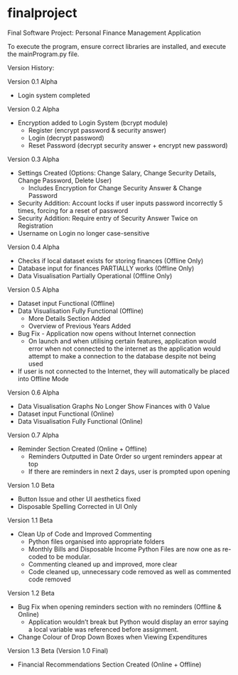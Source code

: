 # finalproject
Final Software Project: Personal Finance Management Application

To execute the program, ensure correct libraries are installed, and execute the mainProgram.py file.

Version History:

Version 0.1 Alpha
- Login system completed

Version 0.2 Alpha
- Encryption added to Login System (bcrypt module)
	- Register (encrypt password & security answer)
	- Login (decrypt password)
	- Reset Password (decrypt security answer + encrypt new password)

Version 0.3 Alpha
- Settings Created (Options: Change Salary, Change Security Details, Change Password, Delete User)
	- Includes Encryption for Change Security Answer & Change Password
- Security Addition: Account locks if user inputs password incorrectly 5 times, forcing for a reset of password
- Security Addition: Require entry of Security Answer Twice on Registration
- Username on Login no longer case-sensitive

Version 0.4 Alpha
- Checks if local dataset exists for storing finances (Offline Only)
- Database input for finances PARTIALLY works (Offline Only)
- Data Visualisation Partially Operational (Offline Only)

Version 0.5 Alpha
- Dataset input Functional (Offline)
- Data Visualisation Fully Functional (Offline)
	- More Details Section Added
	- Overview of Previous Years Added
- Bug Fix - Application now opens without Internet connection
	- On launch and when utilising certain features, application would error when not connected to the 	internet as the application would attempt to make a connection to the database despite not being used
- If user is not connected to the Internet, they will automatically be placed into Offline Mode

Version 0.6 Alpha
- Data Visualisation Graphs No Longer Show Finances with 0 Value
- Dataset input Functional (Online)
- Data Visualisation Fully Functional (Online)

Version 0.7 Alpha
- Reminder Section Created (Online + Offline)
	- Reminders Outputted in Date Order so urgent reminders appear at top
	- If there are reminders in next 2 days, user is prompted upon opening

Version 1.0 Beta
- Button Issue and other UI aesthetics fixed
- Disposable Spelling Corrected in UI Only

Version 1.1 Beta
- Clean Up of Code and Improved Commenting
	- Python files organised into appropriate folders
	- Monthly Bills and Disposable Income Python Files are now one as re-coded to be modular.
	- Commenting cleaned up and improved, more clear
	- Code cleaned up, unnecessary code removed as well as commented code removed

Version 1.2 Beta
- Bug Fix when opening reminders section with no reminders (Offline & Online)
	- Application wouldn’t break but Python would display an error saying a local variable was referenced 	before assignment.
- Change Colour of Drop Down Boxes when Viewing Expenditures

Version 1.3 Beta (Version 1.0 Final)
- Financial Recommendations Section Created (Online + Offline)
